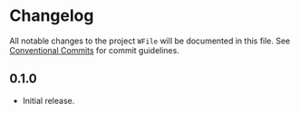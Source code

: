 # Changelog

All notable changes to the project `WFile` will be documented in this file.
See [Conventional Commits](https://conventionalcommits.org) for commit guidelines.

## 0.1.0

- Initial release.
